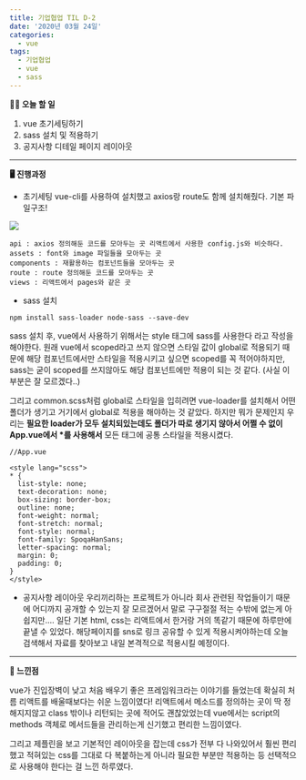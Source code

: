 ```yaml
---
title: 기업협업 TIL D-2
date: '2020년 03월 24일'
categories:
  - vue
tags:
  - 기업협업
  - vue
  - sass
---
```


**✍🏻 오늘 할 일**

1. vue 초기세팅하기
2. sass 설치 및 적용하기
3. 공지사항 디테일 페이지 레이아웃

---

**🖥 진행과정**

- 초기세팅
  vue-cli를 사용하여 설치했고 axios랑 route도 함께 설치해줬다.
  기본 파일구조!

![](https://images.velog.io/images/ppl8709/post/04140119-0f2f-46c7-83db-232decbf491d/image.png)

    api : axios 정의해둔 코드를 모아두는 곳 리액트에서 사용한 config.js와 비슷하다.
    assets : font와 image 파일들을 모아두는 곳
    components : 재활용하는 컴포넌트들을 모아두는 곳
    route : route 정의해둔 코드를 모아두는 곳
    views : 리액트에서 pages와 같은 곳

- sass 설치

```
npm install sass-loader node-sass --save-dev
```

sass 설치 후, vue에서 사용하기 위해서는 style 태그에 sass를 사용한다 라고 작성을 해야한다.
원래 vue에서 scoped라고 쓰지 않으면 스타일 값이 global로 적용되기 때문에 해당 컴포넌트에서만 스타일을 적용시키고 싶으면 scoped를 꼭 적어야하지만, sass는 굳이 scoped를 쓰지않아도 해당 컴포넌트에만 적용이 되는 것 같다. (사실 이 부분은 잘 모르겠다..)

그리고 common.scss처럼 global로 스타일을 입히려면 vue-loader를 설치해서 어떤 폴더가 생기고 거기에서 global로 적용을 해야하는 것 같았다. 하지만 뭐가 문제인지 우리는 **필요한 loader가 모두 설치되있는데도 폴더가 따로 생기지 않아서 어쩔 수 없이 App.vue에서 \*를 사용해서** 모든 태그에 공통 스타일을 적용시켰다.

```vue
//App.vue

<style lang="scss">
* {
  list-style: none;
  text-decoration: none;
  box-sizing: border-box;
  outline: none;
  font-weight: normal;
  font-stretch: normal;
  font-style: normal;
  font-family: SpoqaHanSans;
  letter-spacing: normal;
  margin: 0;
  padding: 0;
}
</style>
```

- 공지사항 레이아웃
  우리끼리하는 프로젝트가 아니라 회사 관련된 작업들이기 때문에 어디까지 공개할 수 있는지 잘 모르겠어서 말로 구구절절 적는 수밖에 없는게 아쉽지만....
  일단 기본 html, css는 리액트에서 한거랑 거의 똑같기 때문에 하루만에 끝낼 수 있었다. 해당페이지를 sns로 링크 공유할 수 있게 적용시켜야하는데 오늘 검색해서 자료를 찾아보고 내일 본격적으로 적용시킬 예정이다.

---

**🤔 느낀점**

vue가 진입장벽이 낮고 처음 배우기 좋은 프레임워크라는 이야기를 들었는데 확실히 처름 리액트를 배울때보다는 쉬운 느낌이였다! 리액트에서 메소드를 정의하는 곳이 딱 정해지지않고 class 밖이나 리턴되는 곳에 적어도 괜찮았었는데 vue에서는 script의 methods 객체로 메서드들을 관리하는게 신기했고 편리한 느낌이였다.

그리고 제플린을 보고 기본적인 레이아웃을 잡는데 css가 전부 다 나와있어서 훨씬 편리했고 적혀있는 css를 그대로 다 복붙하는게 아니라 필요한 부분만 적용하는 등 선택적으로 사용해야 한다는 걸 느낀 하루였다.
